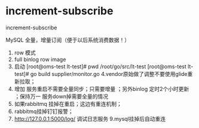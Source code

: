# increment-subscribe
increment-subscribe

MySQL 全量，增量订阅（便于以后系统消费数据！）
1. row 模式
2. full binlog row image
3. 启动
[root@oms-test lt-test]# pwd
/root/go/src/lt-test
[root@oms-test lt-test]# go build supplier/monitor.go
4.vendor原始做了调整不要使用glide重新拉取；
5. 增加 服务重启不需要全量同步；只需要增量 ；另外binlog 定时2个小时更新 ；保持万一 服务down掉需要全量的情况
6. 如果rabbitmq 挂掉在重启；这边有重连机制；
7. rabbitmq挂掉钉钉报警；
8. http://127.0.0.1:5000/log/ 调试日志服务
9.mysql挂掉后自动重连


